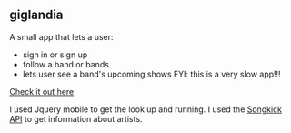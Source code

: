 ## giglandia
A small app that lets a user:
- sign in or sign up
- follow a band or bands
- lets user see a band's upcoming shows
FYI: this is a very slow app!!!

[Check it out here](http://giglandia.herokuapp.com/)

I used Jquery mobile to get the look up and running. I used the [Songkick API](http://www.songkick.com/developer) to get information about artists.
